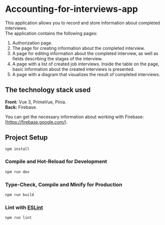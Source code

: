 # Accounting-for-interviews-app

This application allows you to record and store information about completed interviews.<br>
The application contains the following pages: 
1. Authorization page.
2. The page for creating information about the completed interview.
3. A page for editing information about the completed interview, as well as fields describing the stages of the interview.
4. A page with a list of created job interviews. Inside the table on the page, basic information about the created interviews is presented.
5. A page with a diagram that visualizes the result of completed interviews.

## The technology stack used
**Front:** Vue 3, PrimeVue, Pinia. <br>
**Back:** Firebase. <br>


You can get the necessary information about working with Firebase: [https://firebase.google.com/).

## Project Setup

```sh
npm install
```

### Compile and Hot-Reload for Development

```sh
npm run dev
```

### Type-Check, Compile and Minify for Production

```sh
npm run build
```

### Lint with [ESLint](https://eslint.org/)

```sh
npm run lint
```
